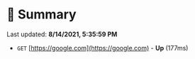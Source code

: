 # 📖 Summary
Last updated: **8/14/2021, 5:35:59 PM**

- `GET` [https://google.com](https://google.com) - **Up** (177ms)
